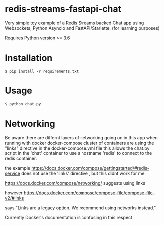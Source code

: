 # redis-streams-fastapi-chat
Very simple toy example of a Redis Streams backed Chat app using Websockets, Python Asyncio and FastAPI/Starlette. (for learning purposes)

Requires Python version >= 3.6

# Installation

```shell
$ pip install -r requirements.txt
```

# Usage

```shell
$ python chat.py
```

# Networking
Be aware there are differnt layers of networking going on in this app when running with docker 
docker-compose cluster of containers are using the "links" directive in the docker-compose.yml file
this allows the chat.py script in the 'chat' container to use a hostname 'redis' to connect to the redis container.

the example 
https://docs.docker.com/compose/gettingstarted/#redis-service
does not use the 'links' directive , but this didnt work for me

https://docs.docker.com/compose/networking/
suggests using links 

however 
https://docs.docker.com/compose/compose-file/compose-file-v2/#links   

says
"Links are a legacy option. We recommend using networks instead."

Currently Docker's documentation is confusing in this respect 